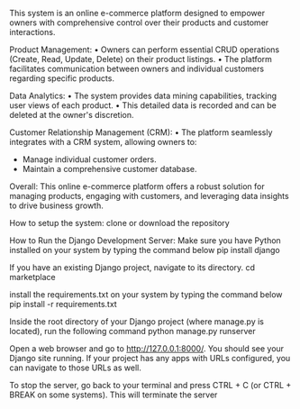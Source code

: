 This system is an online e-commerce platform designed to empower owners with comprehensive control over their products and customer interactions. 

Product Management:
• Owners can perform essential CRUD operations (Create, Read, Update, Delete) on their product listings.
• The platform facilitates communication between owners and individual customers regarding specific products.

Data Analytics:
• The system provides data mining capabilities, tracking user views of each product.
• This detailed data is recorded and can be deleted at the owner's discretion.

Customer Relationship Management (CRM):
• The platform seamlessly integrates with a CRM system, allowing owners to:
  * Manage individual customer orders.
  * Maintain a comprehensive customer database. 

Overall: This online e-commerce platform offers a robust solution for managing products, engaging with customers, and leveraging data insights to drive business growth.

How to setup the system:
clone or download the repository 

How to Run the Django Development Server:
Make sure you have Python installed on your system by typing the command below
pip install django

If you have an existing Django project, navigate to its directory.
cd marketplace

install the requirements.txt on your system by typing the command below
pip install -r requirements.txt

Inside the root directory of your Django project (where manage.py is located), run the following command
python manage.py runserver

Open a web browser and go to http://127.0.0.1:8000/. You should see your Django site running.
If your project has any apps with URLs configured, you can navigate to those URLs as well.

To stop the server, go back to your terminal and press CTRL + C (or CTRL + BREAK on some systems). This will terminate the server
